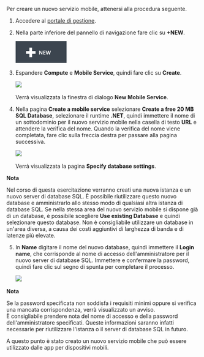 Per creare un nuovo servizio mobile, attenersi alla procedura seguente.

1.  Accedere al [portale di gestione][].

2.  Nella parte inferiore del pannello di navigazione fare clic su **+NEW**.

    ![](./media/mobile-services-dotnet-backend-create-new-service/plus-new.png)

3.  Espandere **Compute** e **Mobile Service**, quindi fare clic su **Create**.

    ![][1]

    Verrà visualizzata la finestra di dialogo **New Mobile Service**.

4.  Nella pagina **Create a mobile service** selezionare **Create a free 20 MB SQL Database**, selezionare il runtime **.NET**, quindi immettere il nome di un sottodominio per il nuovo servizio mobile nella casella di testo **URL** e attendere la verifica del nome. Quando la verifica del nome viene completata, fare clic sulla freccia destra per passare alla pagina successiva.

    ![][2]

    Verrà visualizzata la pagina **Specify database settings**.

    <div class="dev-callout"> 
<b>Nota</b> 
	<p>Nel corso di questa esercitazione verranno creati una nuova istanza e un nuovo server di database SQL. &Egrave; possibile riutilizzare questo nuovo database e amministrarlo allo stesso modo di qualsiasi altra istanza di database SQL. Se nella stessa area del nuovo servizio mobile si dispone gi&agrave; di un database, &egrave; possibile scegliere <strong>Use existing Database</strong> e quindi selezionare questo database. Non &egrave; consigliabile utilizzare un database in un'area diversa, a causa dei costi aggiuntivi di larghezza di banda e di latenze pi&ugrave; elevate.</p></div>

5.  In **Name** digitare il nome del nuovo database, quindi immettere il **Login name**, che corrisponde al nome di accesso dell'amministratore per il nuovo server di database SQL. Immettere e confermare la password, quindi fare clic sul segno di spunta per completare il processo.

    ![][3]

    <div class="dev-callout"> 
<b>Nota</b> 
	<p>Se la password specificata non soddisfa i requisiti minimi oppure si verifica una mancata corrispondenza, verr&agrave; visualizzato un avviso. <br/>&Egrave; consigliabile prendere nota del nome di accesso e della password dell'amministratore specificati. Queste informazioni saranno infatti necessarie per riutilizzare l'istanza o il server di database SQL in futuro.</p> 
</div>

A questo punto è stato creato un nuovo servizio mobile che può essere utilizzato dalle app per dispositivi mobili.

<!-- URLs. -->

  [portale di gestione]: https://manage.windowsazure.com/
   
  [1]: ./media/mobile-services-dotnet-backend-create-new-service/mobile-create.png
  [2]: ./media/mobile-services-dotnet-backend-create-new-service/mobile-create-page1.png
  [3]: ./media/mobile-services-dotnet-backend-create-new-service/mobile-create-page2.png
